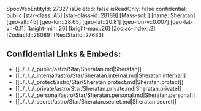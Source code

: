﻿---
location: [20.81,-28.65,45]
type: Star
tags:
- astro/Star

---
SpocWebEntityId: 27327
isDeleted: false
isReadOnly: false
confidential: public
[star-class::A5]
[star-class-id::28189]
[Mass-sol::]
[name::Sheratan]
[geo-alt::45]
[geo-lon::28.65]
[geo-lat::20.81]
[geo-lon-v::0.007]
[geo-lat-v::-0.11]
[bright-min::26]
[bright-max::26]
[Zodiac-index::2]
[ZodiacId::28089]
[NextStarId::27683]



## Confidential Links & Embeds: 
- [[../../../_public/astro/Star/Sheratan.md|Sheratan]] 
- [[../../../_internal/astro/Star/Sheratan.internal.md|Sheratan.internal]] 
- [[../../../_protect/astro/Star/Sheratan.protect.md|Sheratan.protect]] 
- [[../../../_private/astro/Star/Sheratan.private.md|Sheratan.private]] 
- [[../../../_personal/astro/Star/Sheratan.personal.md|Sheratan.personal]] 
- [[../../../_secret/astro/Star/Sheratan.secret.md|Sheratan.secret]] 

